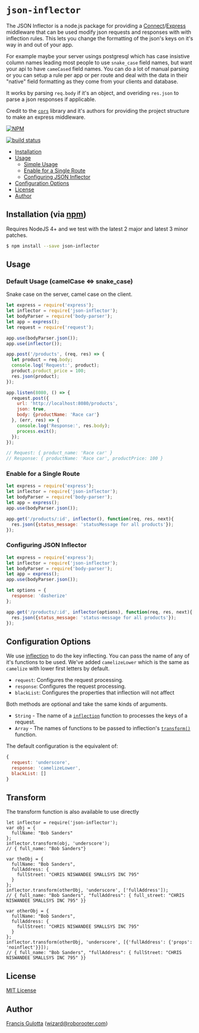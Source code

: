 # `json-inflector`

The JSON Inflector is a node.js package for providing a [Connect](http://www.senchalabs.org/connect/)/[Express](http://expressjs.com/) middleware that can be used modify json requests and responses with with inflection rules. This lets you change the formatting of the json's keys on it's way in and out of your app.

For example maybe your server usings postgresql which has case insistive column names leading most people to use `snake_case` field names, but want your api to have `cameCased` field names. You can do a lot of manual parsing or you can setup a rule per app or per route and deal with the data in their "native" field formatting as they come from your clients and database.

It works by parsing `req.body` if it's an object, and overiding `res.json` to parse a json responses if applicable.

Credit to the [`cors`](https://github.com/expressjs/cors) library and it's authors for providing the project structure to make an express middleware.

[![NPM](https://nodei.co/npm/json-inflector.png?downloads=true&stars=true)](https://nodei.co/npm/json-inflector/)

[![build status](https://secure.travis-ci.org/reconbot/json-inflector.png)](http://travis-ci.org/reconbot/json-inflector)
* [Installation](#installation)
* [Usage](#usage)
  * [Simple Usage](#simple-usage-enable-all-cors-requests)
  * [Enable for a Single Route](#enable-for-a-single-route)
  * [Configuring JSON Inflector](#configuring-json-inflector)
* [Configuration Options](#configuration-options)
* [License](#license)
* [Author](#author)

## Installation (via [npm](https://npmjs.org/package/cors))

Requires NodeJS 4+ and we test with the latest 2 major and latest 3 minor patches.

```bash
$ npm install --save json-inflector
```

## Usage

### Default Usage (camelCase <=> snake_case)

Snake case on the server, camel case on the client.

```javascript
let express = require('express');
let inflector = require('json-inflector');
let bodyParser = require('body-parser');
let app = express();
let request = require('request');

app.use(bodyParser.json());
app.use(inflector());

app.post('/products', (req, res) => {
  let product = req.body;
  console.log('Request:', product);
  product.product_price = 100;
  res.json(product);
});

app.listen(8080, () => {
  request.post({
    url: 'http://localhost:8080/products',
    json: true,
    body: {productName: 'Race car'}
  }, (err, res) => {
    console.log('Response:', res.body);
    process.exit();
  });
});

// Request: { product_name: 'Race car' }
// Response: { productName: 'Race car', productPrice: 100 }

```

### Enable for a Single Route

```javascript
let express = require('express');
let inflector = require('json-inflector');
let bodyParser = require('body-parser');
let app = express();
app.use(bodyParser.json());

app.get('/products/:id', inflector(), function(req, res, next){
  res.json({status_message: 'statusMessage for all products'});
});
```

### Configuring JSON Inflector

```javascript
let express = require('express');
let inflector = require('json-inflector');
let bodyParser = require('body-parser');
let app = express();
app.use(bodyParser.json());

let options = {
  response: 'dasherize'
};

app.get('/products/:id', inflector(options), function(req, res, next){
  res.json({status_message: 'status-message for all products'});
});
```


## Configuration Options

We use [inflection](https://github.com/dreamerslab/node.inflection) to do the key inflecting. You can pass the name of any of it's functions to be used. We've added `camelizeLower` which is the same as `camelize` with lower first letters by default.


* `request`: Configures the request processing.
* `response`: Configures the request processing.
* `blackList`: Configures the properties that inflection will not affect

Both methods are optional and take the same kinds of arguments.

  - `String` - The name of a [`inflection`](https://github.com/dreamerslab/node.inflection) function to processes the keys of a request.
  - `Array` - The names of functions to be passed to inflection's [`transform()`](https://github.com/dreamerslab/node.inflection#inflectiontransform-str-arr-) function.

The default configuration is the equivalent of:

```js
{
  request: 'underscore',
  response: 'camelizeLower',
  blackList: []
}
```

## Transform
The transform function is also available to use directly

```
let inflector = require('json-inflector');
var obj = {
  fullName: "Bob Sanders"  
};
inflector.transform(obj, 'underscore');
// { full_name: "Bob Sanders"}

var theObj = {
  fullName: "Bob Sanders",
  fullAddress: {
    fullStreet: "CHRIS NISWANDEE SMALLSYS INC 795" 
  }
};
inflector.transform(otherObj, 'underscore', ['fullAddress']);
// { full_name: "Bob Sanders", "fullAddress": { full_street: "CHRIS NISWANDEE SMALLSYS INC 795" }}

var otherObj = {
  fullName: "Bob Sanders",
  fullAddress: {
    fullStreet: "CHRIS NISWANDEE SMALLSYS INC 795" 
  }
};
inflector.transform(otherObj, 'underscore', [{'fullAddress': {'props': 'noinflect'}}]);
// { full_name: "Bob Sanders", "fullAddress": { fullStreet: "CHRIS NISWANDEE SMALLSYS INC 795" }}

```

## License

[MIT License](http://www.opensource.org/licenses/mit-license.php)

## Author

[Francis Gulotta](https://github.com/reconbot) ([wizard@roborooter.com](mailto:wizard@roborooter.com))